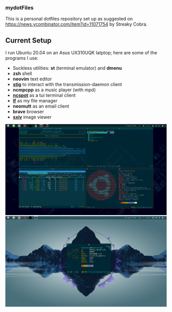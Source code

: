 ### mydotFiles

This is a personal dotfiles repository set up as suggested on https://news.ycombinator.com/item?id=11071754 by Streaky Cobra.

## Current Setup

I run Ubuntu 20.04 on an Asus UX310UQK latptop; here are some of the programs I use:
- Suckless utilities: **st** (terminal emulator) and **dmenu**
- **zsh**  shell
- **neovim** text editor
- **[stig](https://github.com/rndusr/stig)** to interact with the transmission-daemon client
- **ncmpcpp** as a music player (with mpd)
- **[ncspot](https://github.com/hrkfdn/ncspot)** as a tui terminal client
- **[lf](https://github.com/gokcehan/lf)** as my file manager
- **neomutt** as an email client
- **brave** browser
- **[sxiv](https://github.com/muennich/sxiv)** image viewer


<img src="pics/screens/ricing/new_rice1.png" alt="screenshot"/>

<img src="pics/screens/ricing/new_rice-small.png" alt="pfetch"/>
